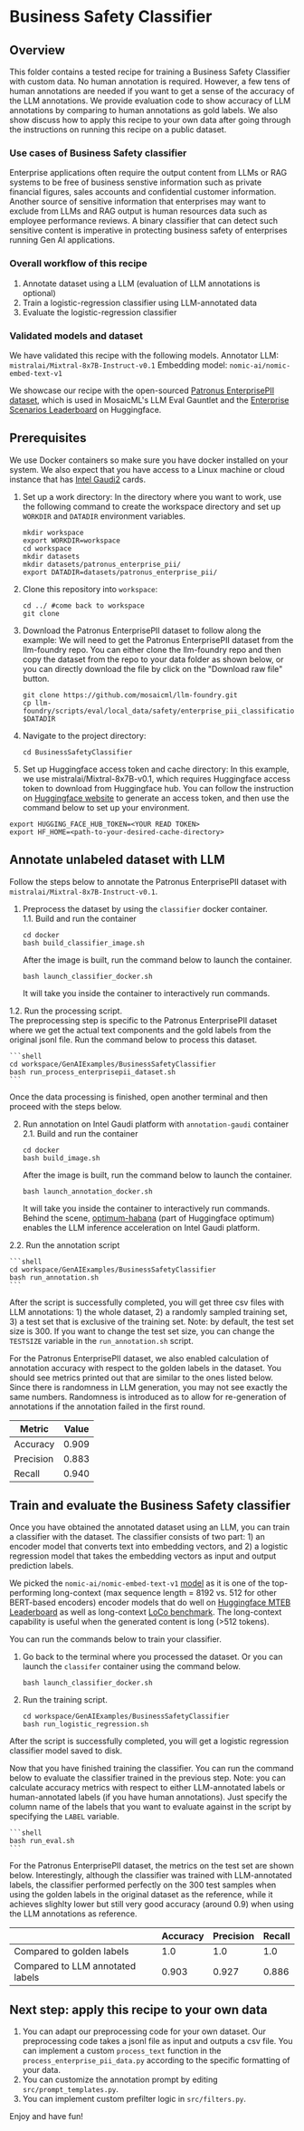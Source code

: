 # Business Safety Classifier

## Overview
This folder contains a tested recipe for training a Business Safety Classifier with custom data. No human annotation is required. However, a few tens of human annotations are needed if you want to get a sense of the accuracy of the LLM annotations. We provide evaluation code to show accuracy of LLM annotations by comparing to human annotations as gold labels. We also show discuss how to apply this recipe to your own data after going through the instructions on running this recipe on a public dataset.

### Use cases of Business Safety classifier
Enterprise applications often require the output content from LLMs or RAG systems to be free of business senstive information such as private financial figures, sales accounts and confidential customer information. Another source of sensitive information that enterprises may want to exclude from LLMs and RAG output is human resources data such as employee performance reviews. A binary classifier that can detect such sensitive content is imperative in protecting business safety of enterprises running Gen AI applications.

### Overall workflow of this recipe
1. Annotate dataset using a LLM (evaluation of LLM annotations is optional)
2. Train a logistic-regression classifier using LLM-annotated data
3. Evaluate the logistic-regression classifier

### Validated models and dataset
We have validated this recipe with the following models.
Annotator LLM: ```mistralai/Mixtral-8x7B-Instruct-v0.1```
Embedding model: ```nomic-ai/nomic-embed-text-v1```

We showcase our recipe with the open-sourced [Patronus EnterprisePII dataset](https://www.patronus.ai/announcements/patronus-ai-launches-enterprisepii-the-industrys-first-llm-dataset-for-detecting-business-sensitive-information), which is used in MosaicML's LLM Eval Gauntlet and the [Enterprise Scenarios Leaderboard](https://huggingface.co/blog/leaderboard-patronus) on Huggingface.

## Prerequisites
We use Docker containers so make sure you have docker installed on your system. We also expect that you have access to a Linux machine or cloud instance that has [Intel Gaudi2](https://habana.ai/products/gaudi2/) cards.

1. Set up a work directory:
In the directory where you want to work, use the following command to create the workspace directory and set up `WORKDIR` and `DATADIR` environment variables.
    ```shell
    mkdir workspace
    export WORKDIR=workspace
    cd workspace
    mkdir datasets
    mkdir datasets/patronus_enterprise_pii/
    export DATADIR=datasets/patronus_enterprise_pii/
    ```

2. Clone this repository into `workspace`:

    ```shell
    cd ../ #come back to workspace
    git clone  
    ```


3. Download the Patronus EnterprisePII dataset to follow along the example:
We will need to get the Patronus EnterprisePII dataset from the llm-foundry repo. You can either clone the llm-foundry repo and then copy the dataset from the repo to your data folder as shown below, or you can directly download the file by click on the "Download raw file" button.

    ```shell
    git clone https://github.com/mosaicml/llm-foundry.git
    cp llm-foundry/scripts/eval/local_data/safety/enterprise_pii_classification.jsonl $DATADIR
    ```

4. Navigate to the project directory:

    ```shell
    cd BusinessSafetyClassifier
    ```
5. Set up Huggingface access token and cache directory:
In this example, we use mistralai/Mixtral-8x7B-v0.1, which requires Huggingface access token to download from Huggingface hub. You can follow the instruction on [Huggingface website](https://huggingface.co/docs/text-embeddings-inference/en/private_models) to generate an access token, and then use the command below to set up your environment.
```
export HUGGING_FACE_HUB_TOKEN=<YOUR READ TOKEN>
export HF_HOME=<path-to-your-desired-cache-directory>
```

## Annotate unlabeled dataset with LLM
 Follow the steps below to annotate the Patronus EnterprisePII dataset with `mistralai/Mixtral-8x7B-Instruct-v0.1`. 

1. Preprocess the dataset by using the `classifier` docker container. </br>
1.1. Build and run the container
    ```shell
    cd docker
    bash build_classifier_image.sh
    ```
    After the image is built, run the command below to launch the container.
    ```shell
    bash launch_classifier_docker.sh
    ```
    It will take you inside the container to interactively run commands.

1.2. Run the processing script. </br>
The preprocessing step is specific to the Patronus EnterprisePII dataset where we get the actual text components and the gold labels from the original jsonl file. Run the command below to process this dataset.

    ```shell
    cd workspace/GenAIExamples/BusinessSafetyClassifier
    bash run_process_enterprisepii_dataset.sh
    ```
Once the data processing is finished, open another terminal and then proceed with the steps below.

2. Run annotation on Intel Gaudi platform with `annotation-gaudi` container </br>
2.1. Build and run the container
    ```shell
    cd docker
    bash build_image.sh
    ```
    After the image is built, run the command below to launch the container.
    ```shell
    bash launch_annotation_docker.sh
    ```
    It will take you inside the container to interactively run commands. Behind the scene, [optimum-habana](https://github.com/huggingface/optimum-habana/tree/main) (part of Huggingface optimum) enables the LLM inference acceleration on Intel Gaudi platform.

2.2. Run the annotation script

    ```shell
    cd workspace/GenAIExamples/BusinessSafetyClassifier
    bash run_annotation.sh
    ```
After the script is successfully completed, you will get three csv files with LLM annotations: 1) the whole dataset, 2) a randomly sampled training set, 3) a test set that is exclusive of the training set. Note: by default, the test set size is 300. If you want to change the test set size, you can change the `TESTSIZE` variable in the `run_annotation.sh` script.

For the Patronus EnterprisePII dataset, we also enabled calculation of annotation accuracy with respect to the golden labels in the dataset. You should see metrics printed out that are similar to the ones listed below. Since there is randomness in LLM generation, you may not see exactly the same numbers. Randomness is introduced as to allow for re-generation of annotations if the annotation failed in the first round.


| Metric    | Value |
|-----------|-------|
| Accuracy  | 0.909 |
| Precision | 0.883 |
| Recall    | 0.940 |



## Train and evaluate the Business Safety classifier
Once you have obtained the annotated dataset using an LLM, you can train a classifier with the dataset. The classifier consists of two part: 1) an encoder model that converts text into embedding vectors, and 2) a logistic regression model that takes the embedding vectors as input and output prediction labels.

We picked the `nomic-ai/nomic-embed-text-v1` [model](https://blog.nomic.ai/posts/nomic-embed-text-v1) as it is one of the top-performing long-context (max sequence length = 8192 vs. 512 for other BERT-based encoders) encoder models that do well on [Huggingface MTEB Leaderboard](https://huggingface.co/spaces/mteb/leaderboard) as well as long-context [LoCo benchmark](https://hazyresearch.stanford.edu/blog/2024-01-11-m2-bert-retrieval). The long-context capability is useful when the generated content is long (>512 tokens).

You can run the commands below to train your classifier.
1. Go back to the terminal where you processed the dataset. Or you can launch the `classifer` container using the command below.
    ```shell
    bash launch_classifier_docker.sh
    ```
2. Run the training script.
    ```shell
    cd workspace/GenAIExamples/BusinessSafetyClassifier
    bash run_logistic_regression.sh
    ```
After the script is successfully completed, you will get a logistic regression classifier model saved to disk.


Now that you have finished training the classifier. You can run the command below to evaluate the classifier trained in the previous step. Note: you can calculate accuracy metrics with respect to either LLM-annotated labels or human-annotated labels (if you have human annotations). Just specify the column name of the labels that you want to evaluate against in the script by specifying the `LABEL` variable.

    ```shell
    bash run_eval.sh
    ```

For the Patronus EnterprisePII dataset, the metrics on the test set are shown below. Interestingly, although the classifier was trained with LLM-annotated labels, the classifier performed perfectly on the 300 test samples when using the golden labels in the original dataset as the reference, while it achieves slighlty lower but still very good accuracy (around 0.9) when using the LLM annotations as reference.

| |Accuracy|Precision|Recall|
|--|-------|---------|------|
|Compared to golden labels|1.0|1.0|1.0|
|Compared to LLM annotated labels|0.903|0.927|0.886|


## Next step: apply this recipe to your own data
1. You can adapt our preprocessing code for your own dataset. Our preprocessing code takes a jsonl file as input and outputs a csv file. You can implement a custom `process_text` function in the `process_enterprise_pii_data.py` according to the specific formatting of your data.
2. You can customize the annotation prompt by editing `src/prompt_templates.py`. 
3. You can implement custom prefilter logic in `src/filters.py`. 

Enjoy and have fun!